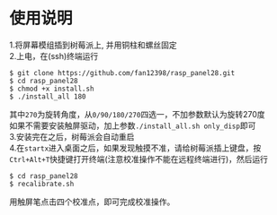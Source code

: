 # 使用说明

1.将屏幕模组插到树莓派上, 并用铜柱和螺丝固定  
2.上电，在(ssh)终端运行
```
$ git clone https://github.com/fan12398/rasp_panel28.git
$ cd rasp_panel28
$ chmod +x install.sh
$ ./install_all 180
```
其中`270`为旋转角度，从`0/90/180/270`四选一，不加参数默认为旋转270度  
如果不需要安装触屏驱动，加上参数`./install_all.sh only_disp`即可  
3.安装完在之后，树莓派会自动重启  
4.在`startx`进入桌面之后，如果发现触摸不准，请给树莓派插上键盘，按`Ctrl+Alt+T`快捷键打开终端(注意校准操作不能在远程终端进行)，然后运行
```
$ cd rasp_panel28
$ recalibrate.sh
```
用触屏笔点击四个校准点，即可完成校准操作。
